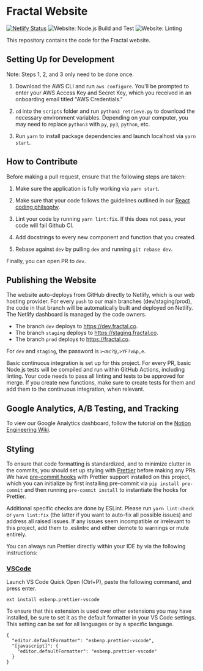 # Fractal Website

[![Netlify Status](https://api.netlify.com/api/v1/badges/f65a863e-37d0-4407-babd-09b2b4802661/deploy-status)](https://app.netlify.com/sites/fractal-prod/deploys) ![Website: Node.js Build and Test](https://github.com/fractal/website/workflows/Website:%20Node.js%20Build%20and%20Test/badge.svg) ![Website: Linting](https://github.com/fractal/website/workflows/Website:%20Linting/badge.svg)

This repository contains the code for the Fractal website.

## Setting Up for Development

Note: Steps 1, 2, and 3 only need to be done once.

1. Download the AWS CLI and run `aws configure`. You'll be prompted to enter your AWS Access Key
   and Secret Key, which you received in an onboarding email titled "AWS Credentials."

2. `cd` into the `scripts` folder and run `python3 retrieve.py` to download the necessary environment variables. Depending on your computer, you may need to replace `python3` with `py`, `py3`, `python`, etc.

3. Run `yarn` to install package dependencies and launch localhost via `yarn start`.

## How to Contribute

Before making a pull request, ensure that the following steps are taken:

1. Make sure the application is fully working via `yarn start`.

2. Make sure that your code follows the guidelines outlined in our [React coding philsophy](https://www.notion.so/tryfractal/Typescript-Coding-Philosophy-984288f157fa47f7894c886c6a95e289).

3. Lint your code by running `yarn lint:fix`. If this does not pass, your code will fail Github CI.

4. Add docstrings to every new component and function that you created.

5. Rebase against `dev` by pulling `dev` and running `git rebase dev`.

Finally, you can open PR to `dev`.

## Publishing the Website

The website auto-deploys from GitHub directly to Netlify, which is our web hosting provider. For every `push` to our main branches (dev/staging/prod), the code in that branch will be automatically built and deployed on Netlify. The Netlify dashboard is managed by the code owners.

- The branch `dev` deploys to https://dev.fractal.co.
- The branch `staging` deploys to https://staging.fractal.co.
- The branch `prod` deploys to https://fractal.co.

For `dev` and `staging`, the password is `><mc?@,>YF?v&p,e`.

Basic continuous integration is set up for this project. For every PR, basic Node.js tests will be compiled and run within GitHub Actions, including linting. Your code needs to pass all linting and tests to be approved for merge. If you create new functions, make sure to create tests for them and add them to the continuous integration, when relevant.

## Google Analytics, A/B Testing, and Tracking

To view our Google Analytics dashboard, follow the tutorial on the [Notion Engineering Wiki](https://www.notion.so/tryfractal/Setting-up-Your-Google-Analytics-Dashboard-d5bcc39ee6c1433fa2006945d4469615).

## Styling

To ensure that code formatting is standardized, and to minimize clutter in the commits, you should set up styling with [Prettier](https://prettier.io) before making any PRs. We have [pre-commit hooks](https://pre-commit.com/) with Prettier support installed on this project, which you can initialize by first installing pre-commit via `pip install pre-commit` and then running `pre-commit install` to instantiate the hooks for Prettier.

Additional specific checks are done by ESLint. Please run `yarn lint:check` or `yarn lint:fix` (the latter if you want to auto-fix all possible issues) and address all raised issues. If any issues seem incompatible or irrelevant to this project, add them to .eslintrc and either demote to warnings or mute entirely.

You can always run Prettier directly within your IDE by via the following instructions:

### [VSCode](https://marketplace.visualstudio.com/items?itemName=esbenp.prettier-vscode)

Launch VS Code Quick Open (Ctrl+P), paste the following command, and press enter.

```
ext install esbenp.prettier-vscode
```

To ensure that this extension is used over other extensions you may have installed, be sure to set it as the default formatter in your VS Code settings. This setting can be set for all languages or by a specific language.

```
{
  "editor.defaultFormatter": "esbenp.prettier-vscode",
  "[javascript]": {
    "editor.defaultFormatter": "esbenp.prettier-vscode"
  }
}
```
